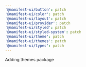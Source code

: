 ```yaml
---
'@manifest-ui/button': patch
'@manifest-ui/color': patch
'@manifest-ui/layout': patch
'@manifest-ui/provider': patch
'@manifest-ui/styled': patch
'@manifest-ui/styled-system': patch
'@manifest-ui/theme': patch
'@manifest-ui/themes': patch
'@manifest-ui/types': patch
---
```


Adding themes package
